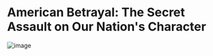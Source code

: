 # American Betrayal: The Secret Assault on Our Nation's Character

![image](https://user-images.githubusercontent.com/6586811/124672525-c9547b00-de7c-11eb-9f4a-2600a679e75f.png)

